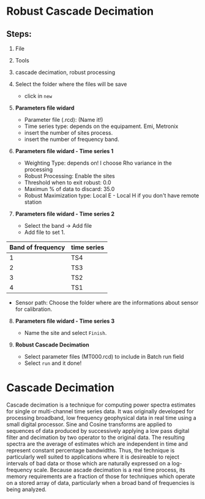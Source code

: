 # Robust Cascade Decimation

## Steps:

1. File

2. Tools
  
3. cascade decimation, robust processing 
    
4. Select the folder where the files will be save
   * click in `new`
   
5. **Parameters file widard**
   * Parameter file (.rcd): (Name it!)
   * Time series type: depends on the equipament. Emi, Metronix
   * insert the number of sites process.
   * insert the number of frequency band.
          
6. **Parameters file widard - Time series 1** 
   
   * Weighting Type: depends on! I choose Rho variance in the processing
   * Robust Processing: Enable the sites 
   * Threshold when to exit robust: 0.0
   * Maximun % of data to discard: 35.0
   * Robust Maximization type: Local E - Local H if you don't have remote station
   
7. **Parameters file widard - Time series 2**
   * Select the band -> Add file 
   * Add file to set 1.
   

Band of frequency | time series 
---------|----------------------
1      | TS4
2      |  TS3
3      |  TS2
4      |  TS1

  - Sensor path: Choose the folder where are the informations about sensor for calibration.
  
8. **Parameters file widard - Time series 3**
   * Name the site and select `Finish`.
  
9. **Robust Cascade Decimation** 
   * Select parameter files (MT000.rcd) to include in Batch run field
   * Select `run` and it done!
  
  
  
# Cascade Decimation


Cascade decimation is a technique for computing power spectra estimates for single or multi-channel time series data. 
It was originally developed for processing broadband, low frequency geophysical data in real time using a small digital processor. 
Sine and Cosine transforms are applied to sequences of data produced by successively applying a low pass digital filter and decimation by two operator to the original data.
The resulting spectra are the average of estimates which are independent in time and represent constant percentage bandwidths.
Thus, the technique is particularly well suited to applications where it is desireable to reject intervals of bad data or those which are naturally expressed on a log-frequency scale.
Because ascade decimation is a real time process, its memory requirements are a fraction of those for techniques which operate on a stored array of data, particularly when a broad band of frequencies is being analyzed.

  
